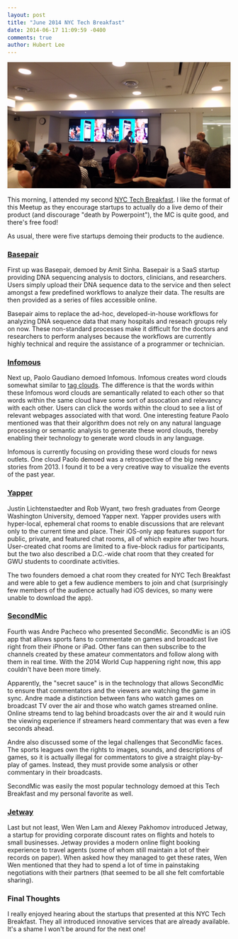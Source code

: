 ```yaml
---
layout: post
title: "June 2014 NYC Tech Breakfast"
date: 2014-06-17 11:09:59 -0400
comments: true
author: Hubert Lee
---
```

![SecondMic presenting at NYC Tech Breakfast](/images/posts/2014-06-17-secondmic.jpg)

This morning, I attended my second
[NYC Tech Breakfast](http://www.meetup.com/NYC-TechBreakfast/). I like the
format of this Meetup as they encourage startups to actually do a live demo of
their product (and discourage "death by Powerpoint"), the MC is quite good, and
there's free food!

As usual, there were five startups demoing their products to the audience.

<!--more-->

### [Basepair](http://www.basepair.io/)

First up was Basepair, demoed by Amit Sinha. Basepair is a SaaS startup
providing DNA sequencing analysis to doctors, clinicians, and researchers.
Users simply upload their DNA sequence data to the service and then select
amongst a few predefined workflows to analyze their data. The results are then
provided as a series of files accessible online.

Basepair aims to replace the ad-hoc, developed-in-house workflows for
analyzing DNA sequence data that many hospitals and reseach groups rely on
now. These non-standard processes make it difficult for the doctors and
researchers to perform analyses because the workflows are currently highly
technical and require the assistance of a programmer or technician.

### [Infomous](http://get.infomous.com/)

Next up, Paolo Gaudiano demoed Infomous. Infomous creates word clouds somewhat
similar to [tag clouds](http://en.wikipedia.org/wiki/Tag_cloud).
The difference is that the words within these Infomous word clouds are
semantically related to each other so that words within the same cloud have
some sort of assocation and relevancy with each other. Users can click the
words within the cloud to see a list of relevant webpages associated with that
word. One interesting feature Paolo mentioned was that their algorithm does
not rely on any natural language processing or semantic analysis to generate
these word clouds, thereby enabling their technology to generate word clouds
in any language.

Infomous is currently focusing on providing these word clouds for news
outlets. One cloud Paolo demoed was a retrospective of the big news stories
from 2013. I found it to be a very creative way to visualize the events of
the past year.

### [Yapper](http://www.getyapper.com/)

Justin Lichtenstaedter and Rob Wyant, two fresh graduates from George
Washington University, demoed Yapper next. Yapper provides users with
hyper-local, ephemeral chat rooms to enable discussions that are relevant only
to the current time and place. Their iOS-only app features support for public,
private, and featured chat rooms, all of which expire after two hours.
User-created chat rooms are limited to a five-block radius for participants,
but the two also described a D.C.-wide chat room that they created for GWU
students to coordinate activities.

The two founders demoed a chat room they created for NYC Tech Breakfast and
were able to get a few audience members to join and chat (surprisingly few
members of the audience actually had iOS devices, so many were unable to
download the app).

### [SecondMic](http://www.secondmic.com/)

Fourth was Andre Pacheco who presented SecondMic. SecondMic is an iOS app that
allows sports fans to commentate on games and broadcast live right from their
iPhone or iPad. Other fans can then subscribe to the channels created by
these amateur commentators and follow along with them in real time.
With the 2014 World Cup happening right now, this app couldn't have been more
timely.

Apparently, the "secret sauce" is in the technology that allows SecondMic to
ensure that commentators and the viewers are watching the game in sync. Andre
made a distinction between fans who watch games on broadcast TV over the air
and those who watch games streamed online. Online streams tend to lag behind
broadcasts over the air and it would ruin the viewing experience if streamers
heard commentary that was even a few seconds ahead.

Andre also discussed some of the legal challenges that SecondMic faces. The
sports leagues own the rights to images, sounds, and descriptions of games, so
it is actually illegal for commentators to give a straight play-by-play of
games. Instead, they must provide some analysis or other commentary in their
broadcasts.

SecondMic was easily the most popular technology demoed at this Tech
Breakfast and my personal favorite as well.

### [Jetway](https://www.thejetway.com/)

Last but not least, Wen Wen Lam and Alexey Pakhomov introduced Jetway, a
startup for providing corporate discount rates on flights and hotels to small
businesses. Jetway provides a modern online flight booking experience to
travel agents (some of whom still maintain a lot of their records on paper).
When asked how they managed to get these rates, Wen Wen mentioned that they
had to spend a lot of time in painstaking negotiations with their partners
(that seemed to be all she felt comfortable sharing).

### Final Thoughts

I really enjoyed hearing about the startups that presented at this NYC Tech
Breakfast. They all introduced innovative services that are already available.
It's a shame I won't be around for the next one!
